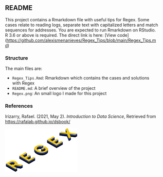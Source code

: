 ## README

This project contains a Rmarkdown file with useful tips for Regex. Some cases relate to reading logs, separate text with capitalized letters and match sequences for addresses. You are expected to run Rmarkdown on RStudio. R 3.6 or above is required. The direct link is here: [View code] (https://github.com/alexismenanieves/Regex_Tips/blob/main/Regex_Tips.md)

### Structure

The main files are:

-   `Regex_Tips.Rmd`: Rmarkdown which contains the cases and solutions with Regex
-   `README.md`: A brief overview of the project
-   `Regex.png`: An small logo I made for this project

### References

Irizarry, Rafael. (2021, May 2). *Introduction to Data Science*, Retrieved from <https://rafalab.github.io/dsbook/>

![Regex Logo](Regex.png)
